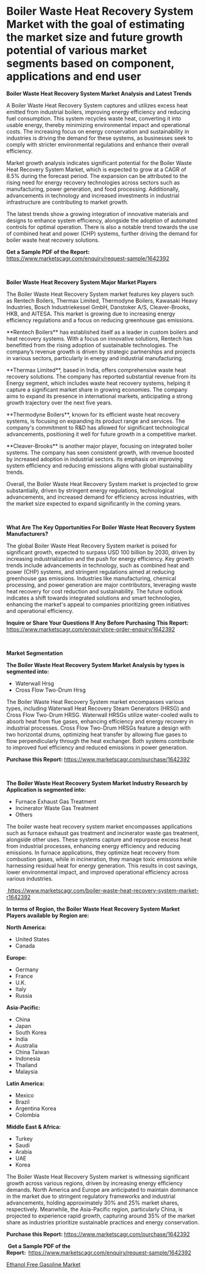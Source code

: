 <p><h1>Boiler Waste Heat Recovery System Market with the goal of estimating the market size and future growth potential of various market segments based on component, applications and end user</h1></p><p><strong>Boiler Waste Heat Recovery System Market Analysis and Latest Trends</strong></p>
<p><p>A Boiler Waste Heat Recovery System captures and utilizes excess heat emitted from industrial boilers, improving energy efficiency and reducing fuel consumption. This system recycles waste heat, converting it into usable energy, thereby minimizing environmental impact and operational costs. The increasing focus on energy conservation and sustainability in industries is driving the demand for these systems, as businesses seek to comply with stricter environmental regulations and enhance their overall efficiency.</p><p>Market growth analysis indicates significant potential for the Boiler Waste Heat Recovery System Market, which is expected to grow at a CAGR of 8.5% during the forecast period. The expansion can be attributed to the rising need for energy recovery technologies across sectors such as manufacturing, power generation, and food processing. Additionally, advancements in technology and increased investments in industrial infrastructure are contributing to market growth. </p><p>The latest trends show a growing integration of innovative materials and designs to enhance system efficiency, alongside the adoption of automated controls for optimal operation. There is also a notable trend towards the use of combined heat and power (CHP) systems, further driving the demand for boiler waste heat recovery solutions.</p></p>
<p><strong>Get a Sample PDF of the Report:&nbsp;</strong> <a href="https://www.marketscagr.com/enquiry/request-sample/1642392?utm_campaign=2138&utm_medium=2&utm_source=Github&utm_content=ia&utm_term=13022025&utm_id=boiler-waste-heat-recovery-system">https://www.marketscagr.com/enquiry/request-sample/1642392</a></p>
<p>&nbsp;</p>
<p><strong>Boiler Waste Heat Recovery System Major Market Players</strong></p>
<p><p>The Boiler Waste Heat Recovery System market features key players such as Rentech Boilers, Thermax Limited, Thermodyne Boilers, Kawasaki Heavy Industries, Bosch Industriekessel GmbH, Danstoker A/S, Cleaver-Brooks, HKB, and AITESA. This market is growing due to increasing energy efficiency regulations and a focus on reducing greenhouse gas emissions.</p><p>**Rentech Boilers** has established itself as a leader in custom boilers and heat recovery systems. With a focus on innovative solutions, Rentech has benefitted from the rising adoption of sustainable technologies. The company’s revenue growth is driven by strategic partnerships and projects in various sectors, particularly in energy and industrial manufacturing.</p><p>**Thermax Limited**, based in India, offers comprehensive waste heat recovery solutions. The company has reported substantial revenue from its Energy segment, which includes waste heat recovery systems, helping it capture a significant market share in growing economies. The company aims to expand its presence in international markets, anticipating a strong growth trajectory over the next five years.</p><p>**Thermodyne Boilers**, known for its efficient waste heat recovery systems, is focusing on expanding its product range and services. The company's commitment to R&D has allowed for significant technological advancements, positioning it well for future growth in a competitive market.</p><p>**Cleaver-Brooks** is another major player, focusing on integrated boiler systems. The company has seen consistent growth, with revenue boosted by increased adoption in industrial sectors. Its emphasis on improving system efficiency and reducing emissions aligns with global sustainability trends.</p><p>Overall, the Boiler Waste Heat Recovery System market is projected to grow substantially, driven by stringent energy regulations, technological advancements, and increased demand for efficiency across industries, with the market size expected to expand significantly in the coming years.</p></p>
<p>&nbsp;</p>
<p><strong>What Are The Key Opportunities For Boiler Waste Heat Recovery System Manufacturers?</strong></p>
<p><p>The global Boiler Waste Heat Recovery System market is poised for significant growth, expected to surpass USD 100 billion by 2030, driven by increasing industrialization and the push for energy efficiency. Key growth trends include advancements in technology, such as combined heat and power (CHP) systems, and stringent regulations aimed at reducing greenhouse gas emissions. Industries like manufacturing, chemical processing, and power generation are major contributors, leveraging waste heat recovery for cost reduction and sustainability. The future outlook indicates a shift towards integrated solutions and smart technologies, enhancing the market's appeal to companies prioritizing green initiatives and operational efficiency.</p></p>
<p><strong>Inquire or Share Your Questions If Any Before Purchasing This Report:</strong> <a href="https://www.marketscagr.com/enquiry/pre-order-enquiry/1642392?utm_campaign=2138&utm_medium=2&utm_source=Github&utm_content=ia&utm_term=13022025&utm_id=boiler-waste-heat-recovery-system">https://www.marketscagr.com/enquiry/pre-order-enquiry/1642392</a></p>
<p>&nbsp;</p>
<p><strong>Market Segmentation</strong></p>
<p><strong>The Boiler Waste Heat Recovery System Market Analysis by types is segmented into:</strong></p>
<p><ul><li>Waterwall Hrsg</li><li>Cross Flow Two-Drum Hrsg</li></ul></p>
<p><p>The Boiler Waste Heat Recovery System market encompasses various types, including Waterwall Heat Recovery Steam Generators (HRSG) and Cross Flow Two-Drum HRSG. Waterwall HRSGs utilize water-cooled walls to absorb heat from flue gases, enhancing efficiency and energy recovery in industrial processes. Cross Flow Two-Drum HRSGs feature a design with two horizontal drums, optimizing heat transfer by allowing flue gases to flow perpendicularly through the heat exchanger. Both systems contribute to improved fuel efficiency and reduced emissions in power generation.</p></p>
<p><strong>Purchase this Report:&nbsp;</strong><a href="https://www.marketscagr.com/purchase/1642392?utm_campaign=2138&utm_medium=2&utm_source=Github&utm_content=ia&utm_term=13022025&utm_id=boiler-waste-heat-recovery-system">https://www.marketscagr.com/purchase/1642392</a></p>
<p>&nbsp;</p>
<p><strong>The Boiler Waste Heat Recovery System Market Industry Research by Application is segmented into:</strong></p>
<p><ul><li>Furnace Exhaust Gas Treatment</li><li>Incinerator Waste Gas Treatment</li><li>Others</li></ul></p>
<p><p>The boiler waste heat recovery system market encompasses applications such as furnace exhaust gas treatment and incinerator waste gas treatment, alongside other uses. These systems capture and repurpose excess heat from industrial processes, enhancing energy efficiency and reducing emissions. In furnace applications, they optimize heat recovery from combustion gases, while in incineration, they manage toxic emissions while harnessing residual heat for energy generation. This results in cost savings, lower environmental impact, and improved operational efficiency across various industries.</p></p>
<p><a href="https://www.marketscagr.com/boiler-waste-heat-recovery-system-market-r1642392?utm_campaign=2138&utm_medium=2&utm_source=Github&utm_content=ia&utm_term=13022025&utm_id=boiler-waste-heat-recovery-system">&nbsp;https://www.marketscagr.com/boiler-waste-heat-recovery-system-market-r1642392</a></p>
<p><strong>In terms of Region, the Boiler Waste Heat Recovery System Market Players available by Region are:</strong></p>
<p>
    <p> <strong> North America: </strong>
        <ul>
            <li>United States</li>
            <li>Canada</li>
        </ul>
        </p> 
    <p> <strong> Europe: </strong>
        <ul>
            <li>Germany</li>
            <li>France</li>
            <li>U.K.</li>
            <li>Italy</li>
            <li>Russia</li>
        </ul>
        </p> 
    <p> <strong> Asia-Pacific: </strong>
        <ul>
            <li>China</li>
            <li>Japan</li>
            <li>South Korea</li>
            <li>India</li>
            <li>Australia</li>
            <li>China Taiwan</li>
            <li>Indonesia</li>
            <li>Thailand</li>
            <li>Malaysia</li>
        </ul>
        </p> 
    <p> <strong> Latin America: </strong>
        <ul>
            <li>Mexico</li>
            <li>Brazil</li>
            <li>Argentina Korea</li>
            <li>Colombia</li>
        </ul>
        </p> 
    <p> <strong> Middle East & Africa: </strong>
        <ul>
            <li>Turkey</li>
            <li>Saudi</li>
            <li>Arabia</li>
            <li>UAE</li>
            <li>Korea</li>
        </ul>
    </p>
    </p>
<p><p>The Boiler Waste Heat Recovery System market is witnessing significant growth across various regions, driven by increasing energy efficiency demands. North America and Europe are anticipated to maintain dominance in the market due to stringent regulatory frameworks and industrial advancements, holding approximately 30% and 25% market shares, respectively. Meanwhile, the Asia-Pacific region, particularly China, is projected to experience rapid growth, capturing around 35% of the market share as industries prioritize sustainable practices and energy conservation.</p></p>
<p><strong>Purchase this Report: </strong><a href="https://www.marketscagr.com/purchase/1642392?utm_campaign=2138&utm_medium=2&utm_source=Github&utm_content=ia&utm_term=13022025&utm_id=boiler-waste-heat-recovery-system">https://www.marketscagr.com/purchase/1642392</a></p>
<p>&nbsp;<strong>Get a Sample PDF of the Report:&nbsp;&nbsp;</strong><a href="https://www.marketscagr.com/enquiry/request-sample/1642392?utm_campaign=2138&utm_medium=2&utm_source=Github&utm_content=ia&utm_term=13022025&utm_id=boiler-waste-heat-recovery-system">https://www.marketscagr.com/enquiry/request-sample/1642392</a></p>
<p><strong></strong></p>
<p><p><a href="https://github.com/joannesouthgate/Market-Research-Report-List-5/blob/main/ethanol-free-gasoline-market.md?utm_campaign=2138&utm_medium=2&utm_source=Github&utm_content=ia&utm_term=13022025&utm_id=boiler-waste-heat-recovery-system">Ethanol Free Gasoline Market</a></p></p>